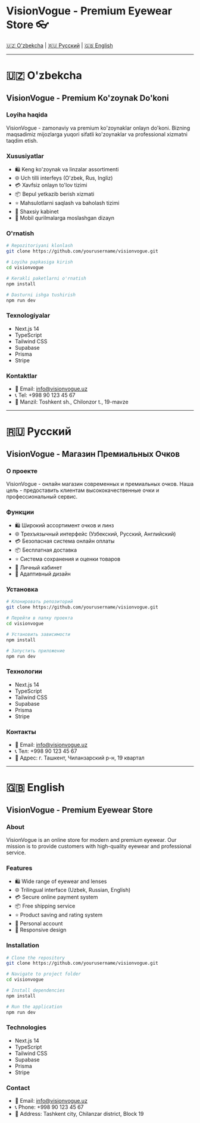 # VisionVogue - Premium Eyewear Store 👓

[🇺🇿 O'zbekcha](#ozbekcha) | [🇷🇺 Русский](#русский) | [🇬🇧 English](#english)

---

# 🇺🇿 O'zbekcha

## VisionVogue - Premium Ko'zoynak Do'koni

### Loyiha haqida
VisionVogue - zamonaviy va premium ko'zoynaklar onlayn do'koni. Bizning maqsadimiz mijozlarga yuqori sifatli ko'zoynaklar va professional xizmatni taqdim etish.

### Xususiyatlar
- 🛍️ Keng ko'zoynak va linzalar assortimenti
- 🌐 Uch tilli interfeys (O'zbek, Rus, Ingliz)
- 💳 Xavfsiz onlayn to'lov tizimi
- 📦 Bepul yetkazib berish xizmati
- ⭐ Mahsulotlarni saqlash va baholash tizimi
- 👤 Shaxsiy kabinet
- 📱 Mobil qurilmalarga moslashgan dizayn

### O'rnatish
```bash
# Repozitoriyani klonlash
git clone https://github.com/yourusername/visionvogue.git

# Loyiha papkasiga kirish
cd visionvogue

# Kerakli paketlarni o'rnatish
npm install

# Dasturni ishga tushirish
npm run dev
```

### Texnologiyalar
- Next.js 14
- TypeScript
- Tailwind CSS
- Supabase
- Prisma
- Stripe

### Kontaktlar
- 📧 Email: info@visionvogue.uz
- 📞 Tel: +998 90 123 45 67
- 📍 Manzil: Toshkent sh., Chilonzor t., 19-mavze

---

# 🇷🇺 Русский

## VisionVogue - Магазин Премиальных Очков

### О проекте
VisionVogue - онлайн магазин современных и премиальных очков. Наша цель - предоставить клиентам высококачественные очки и профессиональный сервис.

### Функции
- 🛍️ Широкий ассортимент очков и линз
- 🌐 Трехъязычный интерфейс (Узбекский, Русский, Английский)
- 💳 Безопасная система онлайн оплаты
- 📦 Бесплатная доставка
- ⭐ Система сохранения и оценки товаров
- 👤 Личный кабинет
- 📱 Адаптивный дизайн

### Установка
```bash
# Клонировать репозиторий
git clone https://github.com/yourusername/visionvogue.git

# Перейти в папку проекта
cd visionvogue

# Установить зависимости
npm install

# Запустить приложение
npm run dev
```

### Технологии
- Next.js 14
- TypeScript
- Tailwind CSS
- Supabase
- Prisma
- Stripe

### Контакты
- 📧 Email: info@visionvogue.uz
- 📞 Тел: +998 90 123 45 67
- 📍 Адрес: г. Ташкент, Чиланзарский р-н, 19 квартал

---

# 🇬🇧 English

## VisionVogue - Premium Eyewear Store

### About
VisionVogue is an online store for modern and premium eyewear. Our mission is to provide customers with high-quality eyewear and professional service.

### Features
- 🛍️ Wide range of eyewear and lenses
- 🌐 Trilingual interface (Uzbek, Russian, English)
- 💳 Secure online payment system
- 📦 Free shipping service
- ⭐ Product saving and rating system
- 👤 Personal account
- 📱 Responsive design

### Installation
```bash
# Clone the repository
git clone https://github.com/yourusername/visionvogue.git

# Navigate to project folder
cd visionvogue

# Install dependencies
npm install

# Run the application
npm run dev
```

### Technologies
- Next.js 14
- TypeScript
- Tailwind CSS
- Supabase
- Prisma
- Stripe

### Contact
- 📧 Email: info@visionvogue.uz
- 📞 Phone: +998 90 123 45 67
- 📍 Address: Tashkent city, Chilanzar district, Block 19 
